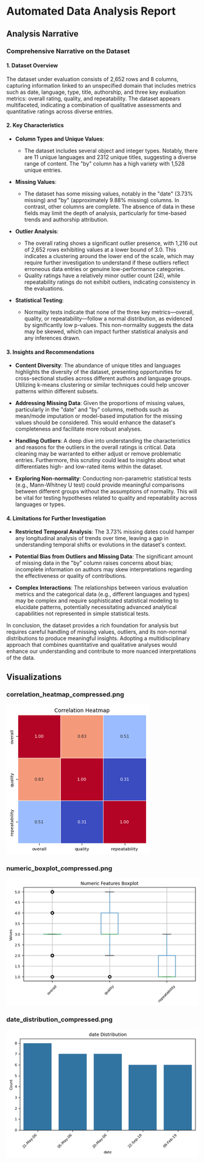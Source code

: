 # Automated Data Analysis Report

## Analysis Narrative

### Comprehensive Narrative on the Dataset

#### 1. Dataset Overview
The dataset under evaluation consists of 2,652 rows and 8 columns, capturing information linked to an unspecified domain that includes metrics such as date, language, type, title, authorship, and three key evaluation metrics: overall rating, quality, and repeatability. The dataset appears multifaceted, indicating a combination of qualitative assessments and quantitative ratings across diverse entries.

#### 2. Key Characteristics
- **Column Types and Unique Values**:
  - The dataset includes several object and integer types. Notably, there are 11 unique languages and 2312 unique titles, suggesting a diverse range of content. The "by" column has a high variety with 1,528 unique entries.
  
- **Missing Values**:
  - The dataset has some missing values, notably in the "date" (3.73% missing) and "by" (approximately 9.88% missing) columns. In contrast, other columns are complete. The absence of data in these fields may limit the depth of analysis, particularly for time-based trends and authorship attribution.

- **Outlier Analysis**:
  - The overall rating shows a significant outlier presence, with 1,216 out of 2,652 rows exhibiting values at a lower bound of 3.0. This indicates a clustering around the lower end of the scale, which may require further investigation to understand if these outliers reflect erroneous data entries or genuine low-performance categories.
  - Quality ratings have a relatively minor outlier count (24), while repeatability ratings do not exhibit outliers, indicating consistency in the evaluations.

- **Statistical Testing**:
  - Normality tests indicate that none of the three key metrics—overall, quality, or repeatability—follow a normal distribution, as evidenced by significantly low p-values. This non-normality suggests the data may be skewed, which can impact further statistical analysis and any inferences drawn.

#### 3. Insights and Recommendations
- **Content Diversity**: The abundance of unique titles and languages highlights the diversity of the dataset, presenting opportunities for cross-sectional studies across different authors and language groups. Utilizing k-means clustering or similar techniques could help uncover patterns within different subsets.
  
- **Addressing Missing Data**: Given the proportions of missing values, particularly in the "date" and "by" columns, methods such as mean/mode imputation or model-based imputation for the missing values should be considered. This would enhance the dataset's completeness and facilitate more robust analyses.

- **Handling Outliers**: A deep dive into understanding the characteristics and reasons for the outliers in the overall ratings is critical. Data cleaning may be warranted to either adjust or remove problematic entries. Furthermore, this scrutiny could lead to insights about what differentiates high- and low-rated items within the dataset.

- **Exploring Non-normality**: Conducting non-parametric statistical tests (e.g., Mann-Whitney U test) could provide meaningful comparisons between different groups without the assumptions of normality. This will be vital for testing hypotheses related to quality and repeatability across languages or types.

#### 4. Limitations for Further Investigation
- **Restricted Temporal Analysis**: The 3.73% missing dates could hamper any longitudinal analysis of trends over time, leaving a gap in understanding temporal shifts or evolutions in the dataset's context.

- **Potential Bias from Outliers and Missing Data**: The significant amount of missing data in the "by" column raises concerns about bias; incomplete information on authors may skew interpretations regarding the effectiveness or quality of contributions.

- **Complex Interactions**: The relationships between various evaluation metrics and the categorical data (e.g., different languages and types) may be complex and require sophisticated statistical modeling to elucidate patterns, potentially necessitating advanced analytical capabilities not represented in simple statistical tests.

In conclusion, the dataset provides a rich foundation for analysis but requires careful handling of missing values, outliers, and its non-normal distributions to produce meaningful insights. Adopting a multidisciplinary approach that combines quantitative and qualitative analyses would enhance our understanding and contribute to more nuanced interpretations of the data.

## Visualizations

### correlation_heatmap_compressed.png
![correlation_heatmap_compressed.png](correlation_heatmap_compressed.png)

### numeric_boxplot_compressed.png
![numeric_boxplot_compressed.png](numeric_boxplot_compressed.png)

### date_distribution_compressed.png
![date_distribution_compressed.png](date_distribution_compressed.png)

